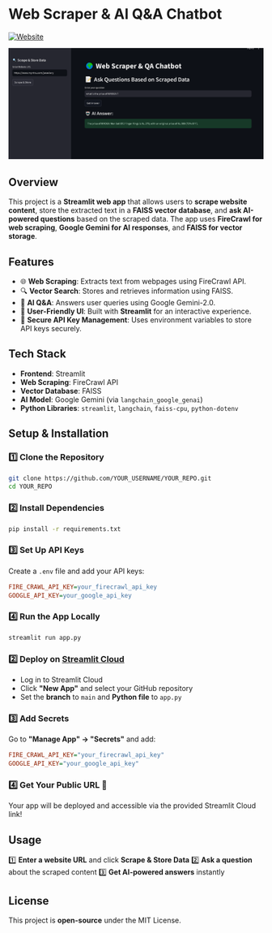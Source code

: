 # Web Scraper & AI Q&A Chatbot

[![Website](https://img.shields.io/badge/Website-Click%20Here-blue)](https://a-webscraper.streamlit.app/)

![](output.png)

## Overview
This project is a **Streamlit web app** that allows users to **scrape website content**, store the extracted text in a **FAISS vector database**, and **ask AI-powered questions** based on the scraped data. The app uses **FireCrawl for web scraping**, **Google Gemini for AI responses**, and **FAISS for vector storage**.

## Features
- 🌐 **Web Scraping**: Extracts text from webpages using FireCrawl API.
- 🔍 **Vector Search**: Stores and retrieves information using FAISS.
- 🤖 **AI Q&A**: Answers user queries using Google Gemini-2.0.
- 🎨 **User-Friendly UI**: Built with **Streamlit** for an interactive experience.
- 🔐 **Secure API Key Management**: Uses environment variables to store API keys securely.

## Tech Stack
- **Frontend**: Streamlit
- **Web Scraping**: FireCrawl API
- **Vector Database**: FAISS
- **AI Model**: Google Gemini (via `langchain_google_genai`)
- **Python Libraries**: `streamlit`, `langchain`, `faiss-cpu`, `python-dotenv`

## Setup & Installation
### 1️⃣ Clone the Repository
```bash
git clone https://github.com/YOUR_USERNAME/YOUR_REPO.git
cd YOUR_REPO
```

### 2️⃣ Install Dependencies
```bash
pip install -r requirements.txt
```

### 3️⃣ Set Up API Keys
Create a `.env` file and add your API keys:
```ini
FIRE_CRAWL_API_KEY=your_firecrawl_api_key
GOOGLE_API_KEY=your_google_api_key
```

### 4️⃣ Run the App Locally
```bash
streamlit run app.py
```



### 2️⃣ Deploy on [Streamlit Cloud](https://share.streamlit.io)
- Log in to Streamlit Cloud
- Click **"New App"** and select your GitHub repository
- Set the **branch** to `main` and **Python file** to `app.py`

### 3️⃣ Add Secrets
Go to **"Manage App" → "Secrets"** and add:
```ini
FIRE_CRAWL_API_KEY="your_firecrawl_api_key"
GOOGLE_API_KEY="your_google_api_key"
```

### 4️⃣ Get Your Public URL 🎉
Your app will be deployed and accessible via the provided Streamlit Cloud link!

## Usage
1️⃣ **Enter a website URL** and click **Scrape & Store Data**
2️⃣ **Ask a question** about the scraped content
3️⃣ **Get AI-powered answers** instantly


## License
This project is **open-source** under the MIT License.



